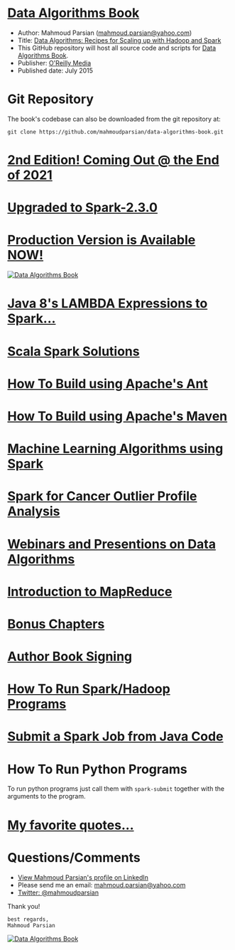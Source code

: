 [Data Algorithms Book](http://shop.oreilly.com/product/0636920033950.do)
======================
* Author: Mahmoud Parsian (mahmoud.parsian@yahoo.com)
* Title: [Data Algorithms: Recipes for Scaling up with Hadoop and Spark](http://shop.oreilly.com/product/0636920033950.do) 
* This GitHub repository will host all source code and scripts for [Data Algorithms Book](http://shop.oreilly.com/product/0636920033950.do).
* Publisher: [O'Reilly Media](http://shop.oreilly.com/product/0636920033950.do)
* Published date: July 2015

Git Repository
==============
The book's codebase can also be downloaded from the git repository at:
````
git clone https://github.com/mahmoudparsian/data-algorithms-book.git
````

[2nd Edition! Coming Out @ the End of 2021](./misc/data-algorithms-2nd-ed-cover.jpg)
===========================================

[Upgraded to Spark-2.3.0](http://spark.apache.org/news/spark-2-3-0-released.html)
=========================


[Production Version is Available NOW!](http://shop.oreilly.com/product/0636920033950.do)
======================================

[![Data Algorithms Book](./misc/da_book3.jpeg)](http://shop.oreilly.com/product/0636920033950.do)

[Java 8's LAMBDA Expressions to Spark...](./misc/jdk8_and_lambda.md)
================================================

[Scala Spark Solutions](./src/main/scala/org/dataalgorithms)
============================================================

[How To Build using Apache's Ant](./misc/ant/README.md)
===============================

[How To Build using Apache's Maven](./misc/maven/README.md)
===================================

[Machine Learning Algorithms using Spark](./src/main/java/org/dataalgorithms/machinelearning)
=========================================

[Spark for Cancer Outlier Profile Analysis](http://hadoopsummit.uservoice.com/forums/344955-data-science-analytics-and-spark/suggestions/11664381-spark-solution-for-cancer-outlier-profile-analysis)
====================================================
 
[Webinars and Presentions on Data Algorithms](./misc/webinars.md)
=================================================================

[Introduction to MapReduce](https://github.com/mahmoudparsian/data-algorithms-book/tree/master/src/main/java/org/dataalgorithms/chapB09/charcount)
===========================
 
[Bonus Chapters](./misc/bonus-chapters.md)
================
 
[Author Book Signing](./misc/book-signing.md)
=====================


<!---
your comment goes here
and here

Work in Progress...
===================
Please note that this is a work in progress...
![Data Algorithms Book Work In Progress](./misc/work_in_progress2.jpeg)
--> 


[How To Run Spark/Hadoop Programs](./misc/run_spark/README.md)
==================================


[Submit a Spark Job from Java Code](./misc/how-to-submit-spark-job-from-java-code.md)
===========================================


How To Run Python Programs
==========================
To run python programs just call them with `spark-submit` together with the arguments to the program.

[My favorite quotes...](./misc/favorite_quotes/README.md)
=========================================================

 
Questions/Comments
==================
* [View Mahmoud Parsian's profile on LinkedIn](http://www.linkedin.com/in/mahmoudparsian)
* Please send me an email: <mahmoud.parsian@yahoo.com>
* [Twitter: @mahmoudparsian](http://twitter.com/mahmoudparsian) 

Thank you!
````
best regards,
Mahmoud Parsian
````

[![Data Algorithms Book](./misc/large-image.jpg)](http://shop.oreilly.com/product/0636920033950.do)
